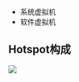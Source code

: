
- 系统虚拟机
- 软件虚拟机

## Hotspot构成

![](https://img-blog.csdn.net/20170921211514799?watermark/2/text/aHR0cDovL2Jsb2cuY3Nkbi5uZXQvbmV3Y2hlbnhm/font/5a6L5L2T/fontsize/400/fill/I0JBQkFCMA==/dissolve/70/gravity/SouthEast)

